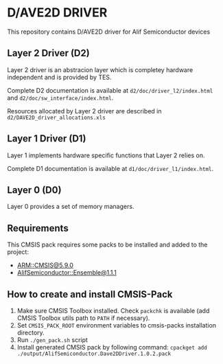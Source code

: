 # D/AVE2D DRIVER

This repository contains D/AVE2D driver for Alif Semiconductor devices

## Layer 2 Driver (D2)

Layer 2 driver is an abstracion layer which is completey hardware independent and is provided by TES.

Complete D2 documentation is available at `d2/doc/driver_l2/index.html` and `d2/doc/sw_interface/index.html`.

Resources allocated by Layer 2 driver are described in `d2/DAVE2D_driver_allocations.xls`

## Layer 1 Driver (D1)

Layer 1 implements hardware specific functions that Layer 2 relies on.

Complete D1 documentation is available at `d1/doc/driver_l1/index.html`.

## Layer 0 (D0)

Layer 0 provides a set of memory managers.

## Requirements

This CMSIS pack requires some packs to be installed and added to the project:
* [ARM::CMSIS@5.9.0](https://github.com/ARM-software/CMSIS_5/releases/tag/5.9.0)
* [AlifSemiconductor::Ensemble@1.1.1](https://github.com/alifsemi/alif_ensemble-cmsis-dfp/releases/tag/v1.1.1)

## How to create and install CMSIS-Pack

1. Make sure CMSIS Toolbox installed. Check `packchk` is available (add CMSIS Toolbox utils path to `PATH` if necessary).
2. Set `CMSIS_PACK_ROOT` environment variables to cmsis-packs installation directory.
3. Run `./gen_pack.sh` script
4. Install generated CMSIS pack by following command:
`cpackget add ./output/AlifSemiconductor.Dave2DDriver.1.0.2.pack`
